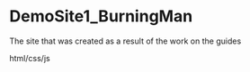 # DemoSite1_BurningMan
The site that was created as a result of the work on the guides


html/css/js
